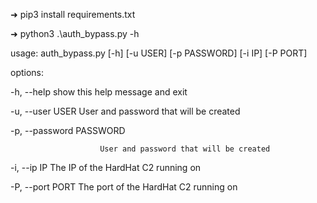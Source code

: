 ➜ pip3 install requirements.txt

➜ python3 .\auth_bypass.py -h

usage: auth_bypass.py [-h] [-u USER] [-p PASSWORD] [-i IP] [-P PORT]


options:

  -h, --help            show this help message and exit
	
  -u, --user USER       User and password that will be created
	
  -p, --password PASSWORD
	
                        User and password that will be created
												
  -i, --ip IP           The IP of the HardHat C2 running on
	
  -P, --port PORT       The port of the HardHat C2 running on
	
